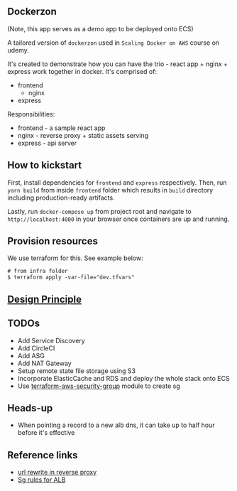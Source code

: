## Dockerzon

(Note, this app serves as a demo app to be deployed onto ECS)

A tailored version of `dockerzon` used in `Scaling Docker on AWS` course on udemy.

It's created to demonstrate how you can have the trio - react app + nginx + express work together in docker. It's comprised of:

- frontend
  - nginx
- express

Responsibilities:

- frontend - a sample react app
- nginx - reverse proxy + static assets serving
- express - api server

## How to kickstart
First, install dependencies for `frontend` and `express` respectively.
Then, run `yarn build` from inside `frontend` folder which results in `build` directory including production-ready artifacts.

Lastly, run `docker-compose up` from project root and navigate to `http://localhost:4000` in your browser once containers are up and running.

## Provision resources
We use terraform for this. See example below:

```shell
# from infra folder
$ terraform apply -var-file="dev.tfvars"
```

## [Design Principle](./design-principles.md)

## TODOs

- Add Service Discovery
- Add CircleCI
- Add ASG
- Add NAT Gateway
- Setup remote state file storage using S3
- Incorporate ElasticCache and RDS and deploy the whole stack onto ECS
- Use [terraform-aws-security-group](https://github.com/terraform-aws-modules/terraform-aws-security-group) module to create sg

## Heads-up

- When pointing a record to a new alb dns, it can take up to half hour before it's effective

## Reference links
- [url rewrite in reverse proxy](https://serverfault.com/questions/379675/nginx-reverse-proxy-url-rewrite)
- [Sg rules for ALB](https://docs.aws.amazon.com/AWSEC2/latest/WindowsGuide/security-group-rules-reference.html)


